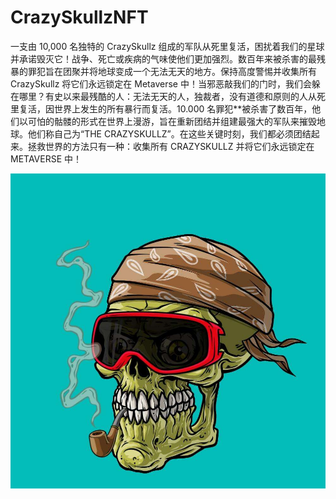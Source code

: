 # CrazySkullzNFT

一支由 10,000 名独特的 CrazySkullz 组成的军队从死里复活，困扰着我们的星球并承诺毁灭它！战争、死亡或疾病的气味使他们更加强烈。数百年来被杀害的最残暴的罪犯旨在团聚并将地球变成一个无法无天的地方。保持高度警惕并收集所有 CrazySkullz 将它们永远锁定在 Metaverse 中！当邪恶敲我们的门时，我们会躲在哪里？有史以来最残酷的人：无法无天的人，独裁者，没有道德和原则的人从死里复活，因世界上发生的所有暴行而复活。10.000 名罪犯**被杀害了数百年，他们以可怕的骷髅的形式在世界上漫游，旨在重新团结并组建最强大的军队来摧毁地球。他们称自己为“THE CRAZYSKULLZ”。在这些关键时刻，我们都必须团结起来。拯救世界的方法只有一种：收集所有 CRAZYSKULLZ 并将它们永远锁定在 METAVERSE 中！

![nft](1.jpg)
